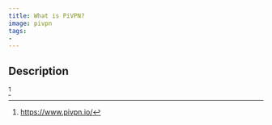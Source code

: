 ```yaml
---
title: What is PiVPN?
image: pivpn
tags:
-
---
```

## Description
[^1]


[^1]: https://www.pivpn.io/